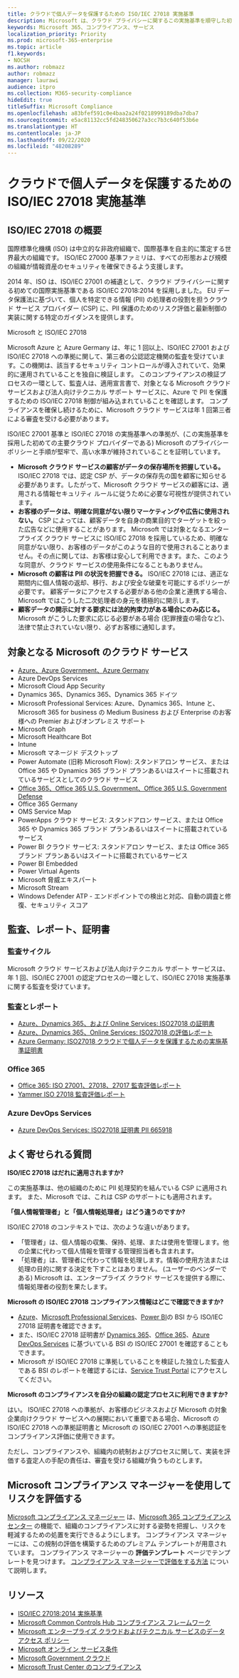 ```yaml
---
title: クラウドで個人データを保護するための ISO/IEC 27018 実施基準
description: Microsoft は、クラウド プライバシーに関するこの実施基準を順守した初のクラウド プロバイダーです。
keywords: Microsoft 365、コンプライアンス、サービス
localization_priority: Priority
ms.prod: microsoft-365-enterprise
ms.topic: article
f1.keywords:
- NOCSH
ms.author: robmazz
author: robmazz
manager: laurawi
audience: itpro
ms.collection: M365-security-compliance
hideEdit: true
titleSuffix: Microsoft Compliance
ms.openlocfilehash: a83bfef591c0e4baa2a24f0218999189dba7dba7
ms.sourcegitcommit: e5ac81132cc5fd248350627a3cc7b3c640f53b6e
ms.translationtype: HT
ms.contentlocale: ja-JP
ms.lasthandoff: 09/22/2020
ms.locfileid: "48208289"
---
```

# <a name="isoiec-27018-code-of-practice-for-protecting-personal-data-in-the-cloud"></a>クラウドで個人データを保護するための ISO/IEC 27018 実施基準

## <a name="isoiec-27018-overview"></a>ISO/IEC 27018 の概要

国際標準化機構 (ISO) は中立的な非政府組織で、国際基準を自主的に策定する世界最大の組織です。 ISO/IEC 27000 基準ファミリは、すべての形態および規模の組織が情報資産のセキュリティを確保できるよう支援します。

2014 年、ISO は、ISO/IEC 27001 の補遺として、クラウド プライバシーに関する初めての国際実施基準である ISO/IEC 27018:2014 を採用しました。 EU データ保護法に基づいて、個人を特定できる情報 (PII) の処理者の役割を担うクラウド サービス プロバイダー (CSP) に、PII 保護のためのリスク評価と最新制御の実装に関する特定のガイダンスを提供します。

Microsoft と ISO/IEC 27018

Microsoft Azure と Azure Germany は、年に 1 回以上、ISO/IEC 27001 および ISO/IEC 27018 への準拠に関して、第三者の公認認定機関の監査を受けています。この機関は、該当するセキュリティ コントロールが導入されていて、効果的に運用されていることを独自に検証します。 このコンプライアンスの検証プロセスの一環として、監査人は、適用宣言書で、対象となる Microsoft クラウド サービスおよび法人向けテクニカル サポート サービスに、Azure で PII を保護するための ISO/IEC 27018 制御が組み込まれていることを確認します。 コンプライアンスを確保し続けるために、Microsoft クラウド サービスは年 1 回第三者による審査を受ける必要があります。

ISO/IEC 27001 基準と ISO/IEC 27018 の実施基準への準拠が、(この実施基準を採用した初めての主要クラウド プロバイダーである) Microsoft のプライバシー ポリシーと手順が堅牢で、高い水準が維持されていることを証明しています。

- **Microsoft クラウド サービスの顧客がデータの保存場所を把握している。** ISO/IEC 27018 では、認定 CSP が、データの保存先の国を顧客に知らせる必要があります。したがって、Microsoft クラウド サービスの顧客には、適用される情報セキュリティ ルールに従うために必要な可視性が提供されています。
- **お客様のデータは、明確な同意がない限りマーケティングや広告に使用されない。** CSP によっては、顧客データを自身の商業目的でターゲットを絞った広告などに使用することがあります。 Microsoft では対象となるエンタープライズ クラウド サービスに ISO/IEC 27018 を採用しているため、明確な同意がない限り、お客様のデータがこのような目的で使用されることありません。その点に関しては、お客様は安心して利用できます。また、このような同意が、クラウド サービスの使用条件になることもありません。
- **Microsoft の顧客は PII の状況を把握できる。** ISO/IEC 27018 には、適正な期間内に個人情報の返却、移行、および安全な破棄を可能にするポリシーが必要です。 顧客データにアクセスする必要がある他の企業と連携する場合、Microsoft ではこうした二次処理者の身元を積極的に開示します。
- **顧客データの開示に対する要求には法的拘束力がある場合にのみ応じる。** Microsoft がこうした要求に応じる必要がある場合 (犯罪捜査の場合など)、法律で禁止されていない限り、必ずお客様に通知します。

## <a name="microsoft-in-scope-cloud-services"></a>対象となる Microsoft のクラウド サービス

- [Azure、Azure Government、Azure Germany](https://aka.ms/AzureCompliance)
- Azure DevOps Services
- Microsoft Cloud App Security
- Dynamics 365、Dynamics 365、Dynamics 365 ドイツ
- Microsoft Professional Services: Azure、Dynamics 365、Intune と、Microsoft 365 for business の Medium Business および Enterprise のお客様への Premier およびオンプレミス サポート
- Microsoft Graph
- Microsoft Healthcare Bot
- Intune
- Microsoft マネージド デスクトップ
- Power Automate (旧称 Microsoft Flow): スタンドアロン サービス、または Office 365 や Dynamics 365 ブランド プランあるいはスイートに搭載されているサービスとしてのクラウド サービス
- [Office 365、Office 365 U.S. Government、Office 365 U.S. Government Defense](https://go.microsoft.com/fwlink/p/?linkid=2077751)
- Office 365 Germany
- OMS Service Map
- PowerApps クラウド サービス: スタンドアロン サービス、または Office 365 や Dynamics 365 ブランド プランあるいはスイートに搭載されているサービス
- Power BI クラウド サービス: スタンドアロン サービス、または Office 365 ブランド プランあるいはスイートに搭載されているサービス
- Power BI Embedded
- Power Virtual Agents
- Microsoft 脅威エキスパート
- Microsoft Stream
- Windows Defender ATP - エンドポイントでの検出と対応、自動の調査と修復、セキュリティ スコア

## <a name="audits-reports-and-certificates"></a>監査、レポート、証明書

### <a name="audit-cycle"></a>監査サイクル

Microsoft クラウド サービスおよび法人向けテクニカル サポート サービスは、年 1 回、ISO/IEC 27001 の認定プロセスの一環として、ISO/IEC 27018 実施基準に関する監査を受けています。

### <a name="audits-and-reports"></a>監査とレポート

- [Azure、Dynamics 365、および Online Services: ISO27018 の証明書](https://aka.ms/azureiso27018cert)
- [Azure、Dynamics 365、Online Services: ISO27018 の評価レポート](https://aka.ms/azureiso27001report)
- [Azure Germany: ISO27018 クラウドで個人データを保護するための実施基準証明書](https://servicetrust.microsoft.com/Documents/ComplianceReports?downloadDocument=1&documentId=6a0dab80-8382-4af6-980c-ed2ed9a341c6)

### <a name="office-365"></a>Office 365

- [Office 365: ISO 27001、27018、27017 監査評価レポート](https://aka.ms/o365isoreport)
- [Yammer ISO 27018 監査評価レポート](https://aka.ms/YammerISO27018Auditreport)

### <a name="azure-devops-services"></a>Azure DevOps Services

- [Azure DevOps Services: ISO27018 証明書 PII 665918](https://go.microsoft.com/fwlink/p/?linkid=2062252)

## <a name="frequently-asked-questions"></a>よく寄せられる質問

**ISO/IEC 27018 はだれに適用されますか?**

この実施基準は、他の組織のために PII 処理契約を結んでいる CSP に適用されます。 また、Microsoft では、これは CSP のサポートにも適用されます。

**「個人情報管理者」と「個人情報処理者」はどう違うのですか?**

ISO/IEC 27018 のコンテキストでは、次のような違いがあります。

- 「管理者」は、個人情報の収集、保持、処理、または使用を管理します。他の企業に代わって個人情報を管理する管理担当者も含まれます。
- 「処理者」は、管理者に代わって情報を処理します。情報の使用方法または処理の目的に関する決定を下すことはありません。 (ユーザーのベンダーである) Microsoft は、エンタープライズ クラウド サービスを提供する際に、情報処理者の役割を果たします。

**Microsoft の ISO/IEC 27018 コンプライアンス情報はどこで確認できますか?**

- [Azure](https://go.microsoft.com/fwlink/p/?linkid=2078016)、[Microsoft Professional Services](https://www.bsigroup.com/Our-services/Management-system-certification/Certificate-and-Client-Directory-Search/Certificate-Client-Directory-Search-Results/?searchkey=company%3dMicrosoft%2bCorporation&licencenumber=PII%20642270)、[Power BI](https://go.microsoft.com/fwlink/p/?linkid=2078016)の BSI から ISO/IEC 27018 証明書を確認できます。
- また、ISO/IEC 27018 証明書が [Dynamics 365](https://aka.ms/Dynamics-CRM-Online-Cert)、[Office 365](https://aka.ms/Office365-Cert)、[Azure DevOps Services](https://go.microsoft.com/fwlink/p/?linkid=2062159) に基づいている BSI の ISO/IEC 27001 を確認することもできます。
- Microsoft が ISO/IEC 27018 に準拠していることを検証した独立した監査人である BSI のレポートを確認するには、[Service Trust Portal](https://aka.ms/stphelp) にアクセスしてください。

**Microsoft のコンプライアンスを自分の組織の認定プロセスに利用できますか?**

はい。 ISO/IEC 27018 への準拠が、お客様のビジネスおよび Microsoft の対象企業向けクラウド サービスへの展開において重要である場合、Microsoft の ISO/IEC 27018 への準拠証明書と Microsoft の ISO/IEC 27001 への準拠認証をコンプライアンス評価に使用できます。

ただし、コンプライアンスや、組織内の統制およびプロセスに関して、実装を評価する査定人の手配の責任は、審査を受ける組織が負うものとします。

## <a name="use-microsoft-compliance-manager-to-assess-your-risk"></a>Microsoft コンプライアンス マネージャーを使用してリスクを評価する

[Microsoft コンプライアンス マネージャー](compliance-manager.md) は、[Microsoft 365 コンプライアンス センター](microsoft-365-compliance-center.md) の機能で、組織のコンプライアンスに対する姿勢を把握し、リスクを軽減するための処置を実行できるようにします。 コンプライアンス マネージャーには、この規制の評価を構築するためのプレミアム テンプレートが用意されています。 コンプライアンス マネージャーの **評価テンプレート** ページでテンプレートを見つけます。 [コンプライアンス マネージャーで評価をする方法](compliance-manager-assessments.md) について説明します。

## <a name="resources"></a>リソース

- [ISO/IEC 27018:2014 実施基準](https://aka.ms/ISO.IEC_27018.2014)
- [Microsoft Common Controls Hub コンプライアンス フレームワーク](https://www.microsoft.com/trustcenter/common-controls-hub)
- [Microsoft エンタープライズ クラウドおよびテクニカル サービスのデータ アクセス ポリシー](https://www.microsoft.com/trustcenter/Privacy/Who-can-access-your-data-and-on-what-terms)
- [Microsoft オンライン サービス条件](https://aka.ms/Online-Services-Terms)
- [Microsoft Government クラウド](https://go.microsoft.com/fwlink/p/?linkid=2087246)
- [Microsoft Trust Center のコンプライアンス](https://www.microsoft.com/trust-center/compliance/compliance-overview)
